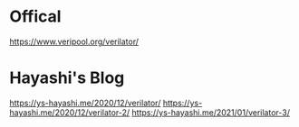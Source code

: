 # Offical
https://www.veripool.org/verilator/

# Hayashi's Blog
https://ys-hayashi.me/2020/12/verilator/
https://ys-hayashi.me/2020/12/verilator-2/
https://ys-hayashi.me/2021/01/verilator-3/


#